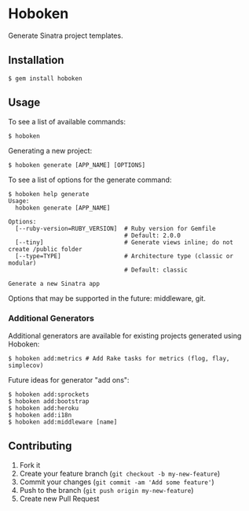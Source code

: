 # Hoboken

Generate Sinatra project templates.

## Installation

    $ gem install hoboken

## Usage

To see a list of available commands:

    $ hoboken

Generating a new project:

    $ hoboken generate [APP_NAME] [OPTIONS]

To see a list of options for the generate command:

    $ hoboken help generate
    Usage:
      hoboken generate [APP_NAME]

    Options:
      [--ruby-version=RUBY_VERSION]  # Ruby version for Gemfile
                                     # Default: 2.0.0
      [--tiny]                       # Generate views inline; do not create /public folder
      [--type=TYPE]                  # Architecture type (classic or modular)
                                     # Default: classic

    Generate a new Sinatra app

Options that may be supported in the future: middleware, git.

### Additional Generators

Additional generators are available for existing projects generated using Hoboken:

    $ hoboken add:metrics # Add Rake tasks for metrics (flog, flay, simplecov)

Future ideas for generator "add ons":

    $ hoboken add:sprockets
    $ hoboken add:bootstrap
    $ hoboken add:heroku
    $ hoboken add:i18n
    $ hoboken add:middleware [name]

## Contributing

1. Fork it
2. Create your feature branch (`git checkout -b my-new-feature`)
3. Commit your changes (`git commit -am 'Add some feature'`)
4. Push to the branch (`git push origin my-new-feature`)
5. Create new Pull Request
